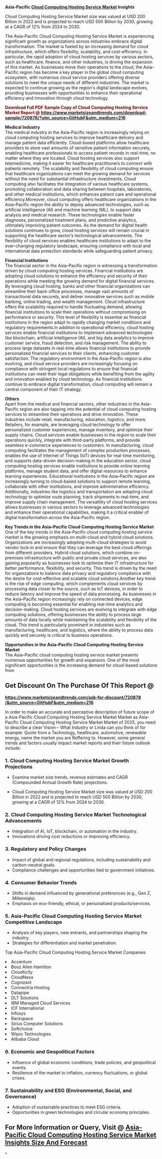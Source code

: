 <p><strong>Asia-Pacific&nbsp;<a href=""https://www.marketsizeandtrends.com/download-sample/720878/&amp;utm_source=GitHubF&amp;utm_medium=216"">Cloud Computing Hosting Service Market</a> Insights</strong></p><p>Cloud Computing Hosting Service Market size was valued at USD 200 Billion in 2022 and is projected to reach USD 500 Billion by 2030, growing at a CAGR of 12% from 2024 to 2030.</p><p><p>The Asia–Pacific Cloud Computing Hosting Service Market is experiencing significant growth as organizations across industries embrace digital transformation. The market is fueled by an increasing demand for cloud infrastructure, which offers flexibility, scalability, and cost-efficiency. In particular, the rapid adoption of cloud hosting services by various sectors, such as healthcare, finance, and other industries, is driving the expansion of this market. As businesses move their operations to the cloud, the Asia–Pacific region has become a key player in the global cloud computing ecosystem, with numerous cloud service providers offering diverse solutions to meet the unique needs of different industries. The market is expected to continue growing as the region's digital landscape evolves, providing businesses with opportunities to enhance their operational efficiency and innovation through cloud technology. <strong><p><strong><span style="color: #800000;">Download Full PDF Sample Copy of Cloud Computing Hosting Service Market Report @</span>&nbsp;</strong><a href="https://www.marketsizeandtrends.com/download-sample/720878/?utm_source=GitHubF&amp;utm_medium=216" target="_blank">https://www.marketsizeandtrends.com/download-sample/720878/?utm_source=GitHubF&amp;utm_medium=216</a></p></strong></p><p><strong>Medical Industry</strong><br>The medical industry in the Asia–Pacific region is increasingly relying on cloud computing hosting services to improve healthcare delivery and manage patient data efficiently. Cloud-based platforms allow healthcare providers to store vast amounts of sensitive patient information securely, enabling healthcare professionals to access patient records in real-time, no matter where they are located. Cloud hosting services also support telemedicine, making it easier for healthcare practitioners to connect with patients remotely. The scalability and flexibility of cloud computing ensure that healthcare organizations can meet the growing demand for services without the need for substantial infrastructure investments. Cloud computing also facilitates the integration of various healthcare systems, promoting collaboration and data sharing between hospitals, laboratories, and other medical institutions, which enhances patient care and operational efficiency.Moreover, cloud computing offers healthcare organizations in the Asia–Pacific region the ability to deploy advanced technologies, such as artificial intelligence (AI) and machine learning (ML), to support data analysis and medical research. These technologies enable faster diagnoses, personalized treatment plans, and predictive analytics, ultimately improving patient outcomes. As the demand for digital health solutions continues to grow, cloud hosting services will remain crucial in supporting the healthcare sector’s technological advancements. The flexibility of cloud services enables healthcare institutions to adapt to the ever-changing regulatory landscape, ensuring compliance with local and international data protection standards while safeguarding patient privacy.</p><p><strong>Financial Institutions</strong><br>The financial sector in the Asia–Pacific region is witnessing a transformation driven by cloud computing hosting services. Financial institutions are adopting cloud solutions to enhance the efficiency and security of their operations while meeting the growing demand for digital financial services. By leveraging cloud hosting, banks and other financial organizations can streamline their back-office processes, manage vast amounts of transactional data securely, and deliver innovative services such as mobile banking, online trading, and wealth management. Cloud infrastructure offers the scalability required to handle fluctuating demand, allowing financial institutions to scale their operations without compromising on performance or security. This level of flexibility is essential as financial institutions in the region adapt to rapidly changing market conditions and regulatory requirements.In addition to operational efficiency, cloud hosting services enable financial institutions to implement advanced technologies like blockchain, artificial intelligence (AI), and big data analytics to improve customer service, fraud detection, and risk management. The ability to process large datasets in real-time allows financial institutions to provide personalized financial services to their clients, enhancing customer satisfaction. The regulatory environment in the Asia–Pacific region is also evolving, and cloud service providers are increasingly focusing on compliance with stringent local regulations to ensure that financial institutions can meet their legal obligations while benefiting from the agility and innovation enabled by cloud technology. As financial institutions continue to embrace digital transformation, cloud computing will remain a central component of their IT strategy.</p><p><strong>Others</strong><br>Apart from the medical and financial sectors, other industries in the Asia–Pacific region are also tapping into the potential of cloud computing hosting services to streamline their operations and drive innovation. These industries include retail, manufacturing, education, logistics, and more. Retailers, for example, are leveraging cloud technology to offer personalized customer experiences, manage inventory, and optimize their supply chains. Cloud services enable businesses in the region to scale their operations quickly, integrate with third-party platforms, and provide seamless e-commerce experiences to customers. In manufacturing, cloud computing facilitates the management of complex production processes, enables the use of Internet of Things (IoT) devices for real-time monitoring, and supports data-driven decision-making.In the education sector, cloud computing hosting services enable institutions to provide online learning platforms, manage student data, and offer digital resources to enhance learning experiences. Educational institutions in the Asia–Pacific region are increasingly turning to cloud-based solutions to support remote learning, collaborate with other institutions, and improve administrative efficiency. Additionally, industries like logistics and transportation are adopting cloud technology to optimize route planning, track shipments in real-time, and improve supply chain management. The versatility of cloud hosting services allows businesses in various sectors to leverage advanced technologies and enhance their operational capabilities, making it a critical enabler of digital transformation across the Asia–Pacific region.</p><p><strong>Key Trends in the Asia–Pacific Cloud Computing Hosting Service Market</strong><br>One of the key trends in the Asia–Pacific cloud computing hosting service market is the growing emphasis on multi-cloud and hybrid cloud solutions. Organizations are increasingly adopting multi-cloud strategies to avoid vendor lock-in and ensure that they can leverage the best cloud offerings from different providers. Hybrid cloud solutions, which combine on-premises infrastructure with public and private cloud services, are also gaining popularity as businesses look to optimize their IT infrastructure for better performance, flexibility, and security. This trend is driven by the need for organizations to balance data privacy and regulatory compliance with the desire for cost-effective and scalable cloud solutions.Another key trend is the rise of edge computing, which complements cloud services by processing data closer to the source, such as IoT devices, in order to reduce latency and improve the speed of data processing. As businesses in the Asia–Pacific region increasingly rely on connected devices, edge computing is becoming essential for enabling real-time analytics and decision-making. Cloud hosting services are evolving to integrate with edge computing solutions, offering businesses the ability to process large amounts of data locally while maintaining the scalability and flexibility of the cloud. This trend is particularly prominent in industries such as manufacturing, healthcare, and logistics, where the ability to process data quickly and securely is critical to business operations.</p><p><strong>Opportunities in the Asia–Pacific Cloud Computing Hosting Service Market</strong><br>The Asia–Pacific cloud computing hosting service market presents numerous opportunities for growth and expansion. One of the most significant opportunities is the increasing demand for cloud-based solutions from</p><h2><strong>Get Discount On The Purchase Of This Report @&nbsp;</strong></h2><p><strong><a href=""https://www.marketsizeandtrends.com/ask-for-discount/720878/&amp;utm_source=GitHubF&amp;utm_medium=216"" target=""_blank"">https://www.marketsizeandtrends.com/ask-for-discount/720878<br />/&amp;utm_source=GitHubF&amp;utm_medium=216</a></strong></p><p>In order to make an accurate and perceptive description of future scope of a Asia-Pacific&nbsp;Cloud Computing Hosting Service Market Market as Asia-Pacific&nbsp;Cloud Computing Hosting Service Market Market of 2025, you need to describe a clear Vision &ndash; What Industry or Linda can you think of for example: Quote from a Technology, healthcare, automotive, renewable energy, name the market you are Reffering to. However, some general trends and factors usually impact market reports and their future outlook include:</p><h3>1.&nbsp;<strong>Cloud Computing Hosting Service Market Growth Projections</strong></h3><ul><li>Examine market size trends, revenue estimates and CAGR (Compounded Annual Growth Rate) projections.</li><li><p>Cloud Computing Hosting Service Market size was valued at USD 200 Billion in 2022 and is projected to reach USD 500 Billion by 2030, growing at a CAGR of 12% from 2024 to 2030.</p></li></ul><h3>2.&nbsp;<strong>Cloud Computing Hosting Service Market Technological Advancements</strong></h3><ul><li>Integration of AI, IoT, blockchain, or automation in the industry.</li><li>Innovations driving cost reductions or improving efficiency.</li></ul><h3>3.&nbsp;<strong>Regulatory and Policy Changes</strong></h3><ul><li>Impact of global and regional regulations, including sustainability and carbon-neutral goals.</li><li>Compliance challenges and opportunities tied to government initiatives.</li></ul><h3>4.&nbsp;<strong>Consumer Behavior Trends</strong></h3><ul><li>Shifts in demand influenced by generational preferences (e.g., Gen Z, Millennials).</li><li>Emphasis on eco-friendly, ethical, or personalized products/services.</li></ul><h3>5.&nbsp;<strong>Asia-Pacific Cloud Computing Hosting Service Market Competitive Landscape</strong></h3><ul><li>Analysis of key players, new entrants, and partnerships shaping the industry.</li><li>Strategies for differentiation and market penetration.</li></ul><p data-pm-slice=""1 1 []"">Top Asia-Pacific Cloud Computing Hosting Service Market Companies</p><div data-test-id=""""><p><li>Accenture</li><li> Booz Allen Hamilton</li><li> Cloudticity</li><li> CloudNexa</li><li> Cognizant</li><li> Connectria Hosting</li><li> Datapipe</li><li> DLT Solutions</li><li> IBM Managed Cloud Services</li><li> ICF International</li><li> Infosys</li><li> Rackspace</li><li> Sirius Computer Solutions</li><li> Softchoice</li><li> Wipro Technologies</li><li> Alibaba Cloud</li></p></div><h3>6.&nbsp;<strong>Economic and Geopolitical Factors</strong></h3><ul><li>Influence of global economic conditions, trade policies, and geopolitical events.</li><li>Resilience of the market to inflation, currency fluctuations, or global crises.</li></ul><h3>7.&nbsp;<strong>Sustainability and ESG (Environmental, Social, and Governance)</strong></h3><ul><li>Adoption of sustainable practices to meet ESG criteria.</li><li>Opportunities in green technologies and circular economy principles.</li></ul><h2><strong>For More Information or Query, Visit @&nbsp;</strong><a href=""https://www.verifiedmarketreports.com/product/cloud-computing-hosting-service-market/"" target=""_blank"">Asia-Pacific Cloud Computing Hosting Service Market Insights Size And Forecast</a></h2>"
